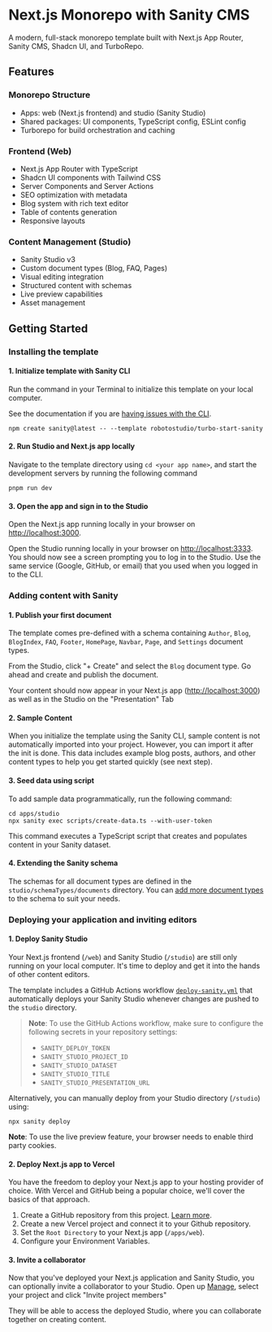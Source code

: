 # Next.js Monorepo with Sanity CMS

A modern, full-stack monorepo template built with Next.js App Router, Sanity CMS, Shadcn UI, and TurboRepo.

## Features

### Monorepo Structure

- Apps: web (Next.js frontend) and studio (Sanity Studio)
- Shared packages: UI components, TypeScript config, ESLint config
- Turborepo for build orchestration and caching

### Frontend (Web)

- Next.js App Router with TypeScript
- Shadcn UI components with Tailwind CSS
- Server Components and Server Actions
- SEO optimization with metadata
- Blog system with rich text editor
- Table of contents generation
- Responsive layouts

### Content Management (Studio)

- Sanity Studio v3
- Custom document types (Blog, FAQ, Pages)
- Visual editing integration
- Structured content with schemas
- Live preview capabilities
- Asset management

## Getting Started

### Installing the template

#### 1. Initialize template with Sanity CLI

Run the command in your Terminal to initialize this template on your local computer.

See the documentation if you are [having issues with the CLI](https://www.sanity.io/help/cli-errors).

```shell
npm create sanity@latest -- --template robotostudio/turbo-start-sanity
```

#### 2. Run Studio and Next.js app locally

Navigate to the template directory using `cd <your app name>`, and start the development servers by running the following command

```shell
pnpm run dev
```

#### 3. Open the app and sign in to the Studio

Open the Next.js app running locally in your browser on [http://localhost:3000](http://localhost:3000).

Open the Studio running locally in your browser on [http://localhost:3333](http://localhost:3333). You should now see a screen prompting you to log in to the Studio. Use the same service (Google, GitHub, or email) that you used when you logged in to the CLI.

### Adding content with Sanity

#### 1. Publish your first document

The template comes pre-defined with a schema containing `Author`, `Blog`, `BlogIndex`, `FAQ`, `Footer`, `HomePage`, `Navbar`, `Page`, and `Settings` document types.

From the Studio, click "+ Create" and select the `Blog` document type. Go ahead and create and publish the document.

Your content should now appear in your Next.js app ([http://localhost:3000](http://localhost:3000)) as well as in the Studio on the "Presentation" Tab

#### 2. Sample Content

When you initialize the template using the Sanity CLI, sample content is not automatically imported into your project. However, you can import it after the init is done. This data includes example blog posts, authors, and other content types to help you get started quickly (see next step).

#### 3. Seed data using script

To add sample data programmatically, run the following command:

```shell
cd apps/studio
npx sanity exec scripts/create-data.ts --with-user-token
```

This command executes a TypeScript script that creates and populates content in your Sanity dataset.

#### 4. Extending the Sanity schema

The schemas for all document types are defined in the `studio/schemaTypes/documents` directory. You can [add more document types](https://www.sanity.io/docs/schema-types) to the schema to suit your needs.

### Deploying your application and inviting editors

#### 1. Deploy Sanity Studio

Your Next.js frontend (`/web`) and Sanity Studio (`/studio`) are still only running on your local computer. It's time to deploy and get it into the hands of other content editors.

The template includes a GitHub Actions workflow [`deploy-sanity.yml`](https://raw.githubusercontent.com/robotostudio/turbo-start-sanity/main/.github/workflows/deploy-sanity.yml) that automatically deploys your Sanity Studio whenever changes are pushed to the `studio` directory.

> **Note**: To use the GitHub Actions workflow, make sure to configure the following secrets in your repository settings:
>
> - `SANITY_DEPLOY_TOKEN`
> - `SANITY_STUDIO_PROJECT_ID`
> - `SANITY_STUDIO_DATASET`
> - `SANITY_STUDIO_TITLE`
> - `SANITY_STUDIO_PRESENTATION_URL`

Alternatively, you can manually deploy from your Studio directory (`/studio`) using:

```shell
npx sanity deploy
```

**Note**: To use the live preview feature, your browser needs to enable third party cookies.

#### 2. Deploy Next.js app to Vercel

You have the freedom to deploy your Next.js app to your hosting provider of choice. With Vercel and GitHub being a popular choice, we'll cover the basics of that approach.

1. Create a GitHub repository from this project. [Learn more](https://docs.github.com/en/migrations/importing-source-code/using-the-command-line-to-import-source-code/adding-locally-hosted-code-to-github).
2. Create a new Vercel project and connect it to your Github repository.
3. Set the `Root Directory` to your Next.js app (`/apps/web`).
4. Configure your Environment Variables.

#### 3. Invite a collaborator

Now that you've deployed your Next.js application and Sanity Studio, you can optionally invite a collaborator to your Studio. Open up [Manage](https://www.sanity.io/manage), select your project and click "Invite project members"

They will be able to access the deployed Studio, where you can collaborate together on creating content.
